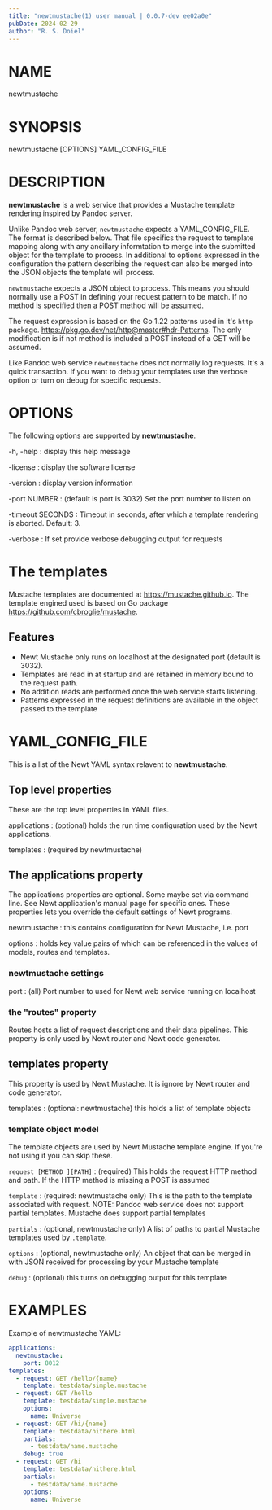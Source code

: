 ```yaml
---
title: "newtmustache(1) user manual | 0.0.7-dev ee02a0e"
pubDate: 2024-02-29
author: "R. S. Doiel"
---
```


# NAME

newtmustache

# SYNOPSIS

newtmustache [OPTIONS] YAML_CONFIG_FILE

# DESCRIPTION

**newtmustache** is a web service that provides a Mustache template rendering inspired by Pandoc server.

Unlike Pandoc web server, `newtmustache` expects a YAML_CONFIG_FILE. The format is
described below. That file specifics the request to template mapping along with any ancillary informtation
to merge into the submitted object for the template to process. In additional to options expressed in
the configuration the pattern describing the request can also be merged into the JSON objects the template
will process.

`newtmustache` expects a JSON object to process. This means you should normally use a POST
in defining your request pattern to be match.  If no method is specified then a POST method will be
assumed.

The request expression is based on the Go 1.22 patterns used in it's `http` package.
<https://pkg.go.dev/net/http@master#hdr-Patterns>. The only modification is if not method is included
a POST instead of a GET will be assumed.

Like Pandoc web service `newtmustache` does not normally log requests. It's a quick transaction.
If you want to debug your templates use the verbose option or turn on debug for specific requests.

# OPTIONS

The following options are supported by **newtmustache**.

-h, -help
: display this help message

-license
: display the software license

-version
: display version information

-port NUMBER
: (default is port is 3032) Set the port number to listen on

-timeout SECONDS
: Timeout in seconds, after which a template rendering is aborted.  Default: 3.

-verbose
: If set provide verbose debugging output for requests

# The templates

Mustache templates are documented at <https://mustache.github.io>. The template engined
used is based on Go package <https://github.com/cbroglie/mustache>.

## Features

- Newt Mustache only runs on localhost at the designated port (default is 3032).
- Templates are read in at startup and are retained in memory bound to the request path.
- No addition reads are performed once the web service starts listening.
- Patterns expressed in the request definitions are available in the object passed to the template

# YAML_CONFIG_FILE

This is a list of the Newt YAML syntax relavent to **newtmustache**.

## Top level properties

These are the top level properties in YAML files.

applications
: (optional) holds the run time configuration used by the Newt applications.

templates
: (required by newtmustache)

## The applications property

The applications properties are optional. Some maybe set via command line. See Newt application's manual page for specific ones. These properties lets you override the default settings of Newt programs.

newtmustache
: this contains configuration for Newt Mustache, i.e. port

options
: holds key value pairs of which can be referenced in the values of models, routes and templates.

### newtmustache settings

port
: (all) Port number to used for Newt web service running on localhost

### the "routes" property

Routes hosts a list of request descriptions and their data pipelines. This property is only used by Newt router and Newt code generator.

## templates property

This property is used by Newt Mustache. It is ignore by Newt router and code generator.

templates
: (optional: newtmustache) this holds a list of template objects

### template object model

The template objects are used by Newt Mustache template engine. If you're not using it you can skip these.

`request [METHOD ][PATH]`
: (required) This holds the request HTTP method and path. If the HTTP method is missing a POST is assumed

`template`
: (required: newtmustache only) This is the path to the template associated with request. NOTE: Pandoc web service does not support partial templates. Mustache does support partial templates

`partials`
: (optional, newtmustache only) A list of paths to partial Mustache templates used by `.template`.

`options`
: (optional, newtmustache only) An object that can be merged in with JSON received for processing by your Mustache template

`debug`
: (optional) this turns on debugging output for this template

# EXAMPLES

Example of newtmustache YAML:

~~~yaml
applications:
  newtmustache:
    port: 8012
templates:
  - request: GET /hello/{name}
    template: testdata/simple.mustache
  - request: GET /hello
    template: testdata/simple.mustache
    options:
      name: Universe
  - request: GET /hi/{name}
    template: testdata/hithere.html
    partials:
      - testdata/name.mustache
    debug: true
  - request: GET /hi
    template: testdata/hithere.html
    partials:
      - testdata/name.mustache
    options:
      name: Universe
~~~


